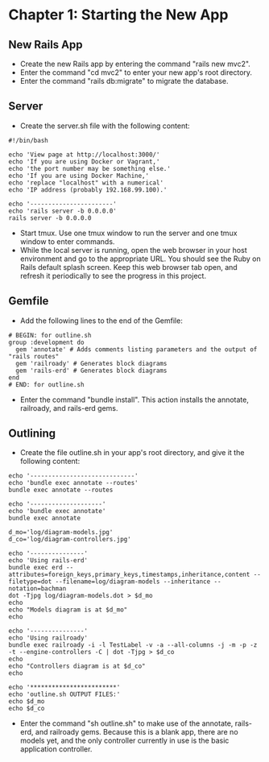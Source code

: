 # Chapter 1: Starting the New App

## New Rails App
* Create the new Rails app by entering the command "rails new mvc2".
* Enter the command "cd mvc2" to enter your new app's root directory.
* Enter the command "rails db:migrate" to migrate the database.

## Server
* Create the server.sh file with the following content:
```
#!/bin/bash

echo 'View page at http://localhost:3000/'
echo 'If you are using Docker or Vagrant,'
echo 'the port number may be something else.'
echo 'If you are using Docker Machine,'
echo 'replace "localhost" with a numerical' 
echo 'IP address (probably 192.168.99.100).'

echo '-----------------------'
echo 'rails server -b 0.0.0.0'
rails server -b 0.0.0.0
```
* Start tmux.  Use one tmux window to run the server and one tmux window to enter commands.
* While the local server is running, open the web browser in your host environment and go to the appropriate URL. You should see the Ruby on Rails default splash screen. Keep this web browser tab open, and refresh it periodically to see the progress in this project.

## Gemfile
* Add the following lines to the end of the Gemfile:
```
# BEGIN: for outline.sh
group :development do
  gem 'annotate' # Adds comments listing parameters and the output of "rails routes"
  gem 'railroady' # Generates block diagrams
  gem 'rails-erd' # Generates block diagrams
end
# END: for outline.sh
```
* Enter the command "bundle install".  This action installs the annotate, railroady, and rails-erd gems.

## Outlining
* Create the file outline.sh in your app's root directory, and give it the following content:
```
echo '-----------------------------'
echo 'bundle exec annotate --routes'
bundle exec annotate --routes

echo '--------------------'
echo 'bundle exec annotate'
bundle exec annotate

d_mo='log/diagram-models.jpg'
d_co='log/diagram-controllers.jpg'

echo '---------------'
echo 'Using rails-erd'
bundle exec erd --attributes=foreign_keys,primary_keys,timestamps,inheritance,content --filetype=dot --filename=log/diagram-models --inheritance --notation=bachman
dot -Tjpg log/diagram-models.dot > $d_mo
echo
echo "Models diagram is at $d_mo"
echo

echo '---------------'
echo 'Using railroady'
bundle exec railroady -i -l TestLabel -v -a --all-columns -j -m -p -z -t --engine-controllers -C | dot -Tjpg > $d_co
echo
echo "Controllers diagram is at $d_co"
echo

echo '************************'
echo 'outline.sh OUTPUT FILES:'
echo $d_mo
echo $d_co
```
* Enter the command "sh outline.sh" to make use of the annotate, rails-erd, and railroady gems.  Because this is a blank app, there are no models yet, and the only controller currently in use is the basic application controller.
